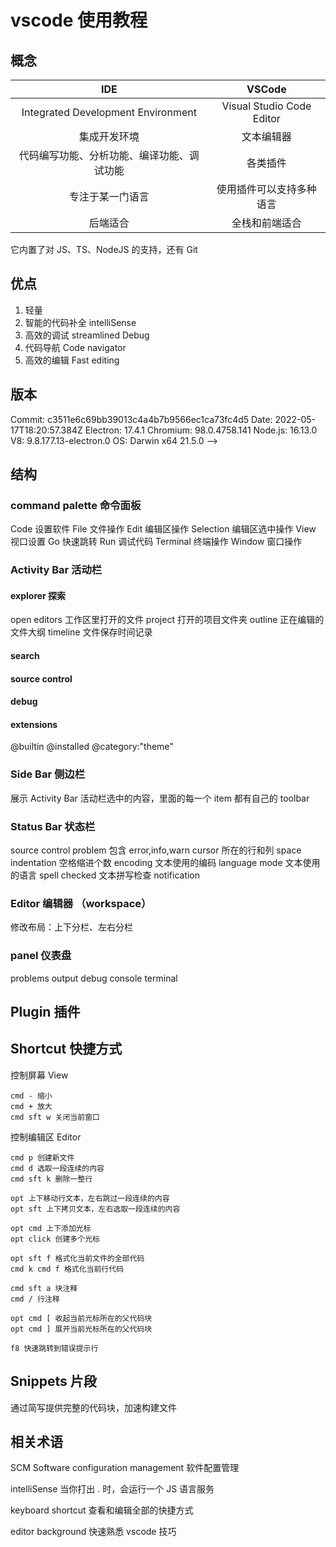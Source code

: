 # vscode 使用教程

## 概念

| IDE | VSCode |
| :---: | :---: |
| Integrated Development Environment | Visual Studio Code Editor |
| 集成开发环境 | 文本编辑器 |
| 代码编写功能、分析功能、编译功能、调试功能 | 各类插件 |
| 专注于某一门语言 | 使用插件可以支持多种语言 |
| 后端适合 | 全栈和前端适合|

它内置了对 JS、TS、NodeJS 的支持，还有 Git

## 优点

1. 轻量
2. 智能的代码补全 intelliSense
3. 高效的调试 streamlined Debug
4. 代码导航 Code navigator
5. 高效的编辑 Fast editing

## 版本

Commit: c3511e6c69bb39013c4a4b7b9566ec1ca73fc4d5
Date: 2022-05-17T18:20:57.384Z
Electron: 17.4.1
Chromium: 98.0.4758.141
Node.js: 16.13.0
V8: 9.8.177.13-electron.0
OS: Darwin x64 21.5.0 -->

## 结构

### command palette 命令面板

Code 设置软件
File 文件操作
Edit 编辑区操作
Selection 编辑区选中操作
View 视口设置
Go 快速跳转
Run 调试代码
Terminal 终端操作
Window 窗口操作

### Activity Bar 活动栏

#### explorer 探索

open editors 工作区里打开的文件
project 打开的项目文件夹
outline 正在编辑的文件大纲
timeline 文件保存时间记录

#### search
#### source control
#### debug
#### extensions

@builtin
@installed
@category:"theme"

### Side Bar 侧边栏

展示 Activity Bar 活动栏选中的内容，里面的每一个 item 都有自己的 toolbar

### Status Bar 状态栏

source control
problem 包含 error,info,warn
cursor 所在的行和列
space indentation 空格缩进个数
encoding 文本使用的编码
language mode 文本使用的语言
spell checked 文本拼写检查
notification

### Editor 编辑器 （workspace）

修改布局：上下分栏、左右分栏

### panel 仪表盘

problems
output
debug console
terminal

## Plugin 插件


## Shortcut 快捷方式

控制屏幕 View

```
cmd - 缩小
cmd + 放大
cmd sft w 关闭当前窗口
```

控制编辑区 Editor

```
cmd p 创建新文件
cmd d 选取一段连续的内容
cmd sft k 删除一整行

opt 上下移动行文本，左右跳过一段连续的内容
opt sft 上下拷贝文本，左右选取一段连续的内容

opt cmd 上下添加光标
opt click 创建多个光标

opt sft f 格式化当前文件的全部代码
cmd k cmd f 格式化当前行代码

cmd sft a 块注释
cmd / 行注释

opt cmd [ 收起当前光标所在的父代码块
opt cmd ] 展开当前光标所在的父代码块

f8 快速跳转到错误提示行
```

## Snippets 片段

通过简写提供完整的代码块，加速构建文件

## 相关术语

SCM Software configuration management 软件配置管理

intelliSense 当你打出 . 时，会运行一个 JS 语言服务

keyboard shortcut 查看和编辑全部的快捷方式

editor background 快速熟悉 vscode 技巧
